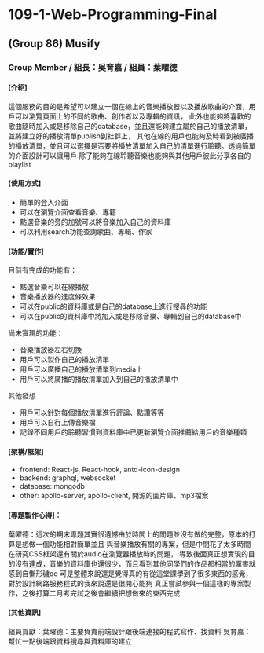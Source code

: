 # 109-1-Web-Programming-Final


## (Group 86) Musify
### Group Member / 組長：吳育嘉 / 組員：葉曜德

#### [介紹]
  這個服務的目的是希望可以建立一個在線上的音樂播放器以及播放歌曲的介面，用戶可以瀏覽頁面上的不同的歌曲、創作者以及專輯的資訊，
  此外也能夠將喜歡的歌曲隨時加入或是移除自己的database，並且還能夠建立屬於自己的播放清單，並將建立好的播放清單publish到社群上，
  其他在線的用戶也能夠及時看到被廣播的播放清單，並且可以選擇是否要將播放清單加入自己的清單進行聆聽。透過簡單的介面設計可以讓用戶
  除了能夠在線聆聽音樂也能夠與其他用戶彼此分享各自的playlist
  
#### [使用方式]
- 簡單的登入介面
- 可以在瀏覽介面查看音樂、專籍
- 點選音樂的旁的加號可以將音樂加入自己的資料庫
- 可以利用search功能查詢歌曲、專輯、作家
  
#### [功能/實作]
 目前有完成的功能有：
 - 點選音樂可以在線播放
 - 音樂播放器的進度條效果
 - 可以在public的資料庫或是自己的database上進行搜尋的功能
 - 可以在public的資料庫中將加入或是移除音樂、專輯到自己的database中
 
 尚未實現的功能：
 - 音樂播放器左右切換
 - 用戶可以製作自己的播放清單
 - 用戶可以廣播自己的播放清單到media上
 - 用戶可以將廣播的播放清單加入到自己的播放清單中
 
 其他發想
 - 用戶可以針對每個播放清單進行評論、點讚等等
 - 用戶可以自行上傳音樂檔
 - 記錄不同用戶的聆聽習慣到資料庫中已更新瀏覽介面推薦給用戶的音樂種類
 
#### [架構/框架]
- frontend: React-js, React-hook, antd-icon-design
- backend: graphql, websocket
- database: mongodb
- other: apollo-server, apollo-client, 開源的圖片庫、mp3檔案

#### [專題製作心得]：

  葉曜德：這次的期末專題其實很遺憾由於時間上的問題並沒有做的完整，原本的打算是想做一個功能相對簡單並且
    與音樂播放有關的專案，但是中間花了太多時間在研究CSS框架還有關於audio在瀏覽器播放時的問題，
    導致後面真正想實現的目的沒有達成，音樂的資料庫也還很少，而且看到其他同學們的作品都相當的厲害就感到自慚形穢qq 
    可是整體來說還是覺得真的有從這堂課學到了很多東西的感覺，對於設計網路服務程式的我來說還是很開心能夠
    真正嘗試參與一個這樣的專案製作，之後打算二月考完試之後會繼續把想做來的東西完成
    
#### [其他資訊]
  組員貢獻：葉曜德：主要負責前端設計跟後端連接的程式寫作、找資料 吳育嘉：幫忙一點後端跟資料搜尋與資料庫的建立
